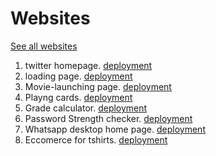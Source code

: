 # Websites
[See all websites](https://nanda8106.github.io/myProjects/Projects/index.html)
1. twitter homepage. [deployment](https://nanda8106.github.io/myProjects/twitter/index.html)
2. loading page. [deployment](https://nanda8106.github.io/myProjects/loading/index.html)
3. Movie-launching page. [deployment](https://nanda8106.github.io/myProjects/movies-launch/index.html)
4. Playng cards. [deployment](https://nanda8106.github.io/myProjects/playingCards/cards.html)
5. Grade calculator. [deployment](https://nanda8106.github.io/myProjects/gradeChecker/grade.html)
6. Password Strength checker. [deployment](https://nanda8106.github.io/myProjects/password-Strength/password.html)
7. Whatsapp desktop home page. [deployment](https://nanda8106.github.io/myProjects/whatsapp-desktop/index.html)
8. Eccomerce for tshirts. [deployment](https://nanda8106.github.io/myProjects/ecommerce/index.html)
